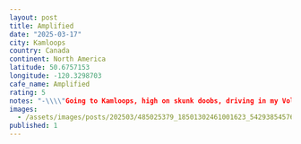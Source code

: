 ```yaml
---
layout: post
title: Amplified
date: "2025-03-17"
city: Kamloops
country: Canada
continent: North America
latitude: 50.6757153
longitude: -120.3298703
cafe_name: Amplified
rating: 5
notes: "-\\\\"Going to Kamloops, high on skunk doobs, driving in my Volkswagen van oh yes I am-\\\\"  Road refule in Kamloops before taking on the coke, great cafe attached to the public library. #worldcoffeetour"
images: 
  - /assets/images/posts/202503/485025379_18501302461001623_5429385457697465892_n_17923340157003183.jpg
published: 1
---
```

